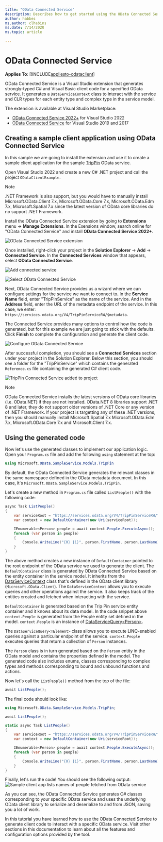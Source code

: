 ```yaml
---
title: "OData Connected Service"
description: Describes how to get started using the OData Connected Service.
author: habbes
ms.author: clhabins
ms.date: 7/14/2020
ms.topic: article
 
---
```

# OData Connected Service

**Applies To**: [!INCLUDE[appliesto-odataclient](../includes/appliesto-odataclient-v7.md)]

OData Connected Service is a Visual Studio extension that generates strongly-typed C# and Visual Basic client code for a specified OData service. It generates a `DataServiceContext` class to interact with the service and CLR types for each entity type and complex type in the service model.

The extension is available at Visual Studio Marketplace:

- [OData Connected Service 2022+](https://marketplace.visualstudio.com/items?itemName=marketplace.ODataConnectedService2022) for Visual Studio 2022
- [OData Connected Service](https://marketplace.visualstudio.com/items?itemName=marketplace.ODataConnectedService) for Visual Studio 2019 and 2017

## Creating a sample client application using OData Connected Service

In this sample we are going to install the extension and use it to create a sample client application for the sample [TripPin](https://www.odata.org/blog/trippin-new-odata-v4-sample-service/) OData service.

Open Visual Studio 2022 and create a new C# .NET project and call the project `ODataClientExample`.

> [!NOTE]
> .NET Framework is also support, but you would have to manually install Microsoft.OData.Client 7.x, Microsoft.OData.Core 7.x, Microsoft.OData.Edm 7.x, Microsoft.Spatial 7.x since the latest version of OData core libraries do no support .NET Framework.

Install the OData Connected Service extension by going to **Extensions** menu -> **Manage Extensions**. In the Exensions window, search online for "OData Connected Service" and install **OData Connected Service 2022+**.

![OData Connected Service extension](../assets/2024-09-03-ocs-vs22-extension.png)

Once installed, right-click your project in the **Solution Explorer** -> **Add** -> **Connected Service**. In the **Connected Services** window that appears, select **OData Connected Service**.

![Add connected service](../assets/2020-03-06-add-connected-service-menu.png)

![Select OData Connected Service](../assets/2020-07-15-connected-services-window-OCS.png)

Next, OData Connected Service provides us a wizard where we can configure settings for the service we want to connect to. In the **Service Name** field, enter "TripPinService" as the name of the service. And in the **Address** field, enter the URL of the metadata endpoint of the service. In this case, we enter: `https://services.odata.org/V4/TripPinServiceRW/$metadata`.

The Connected Service provides many options to control how the code is generated, but for this example we are just going to stick with the defaults. Click **Finish** to complete the configuration and generate the client code.

![Configure OData Connected Service](../assets/2022-05-11-OCS-endpoint-config.png)

After successful completion, you should see a **Connected Services** section under your project in the Solution Explorer. Below this section, you should see a folder for the "TripPinService" which contains the generated `Reference.cs` file containing the generated C# client code.

![TripPin Connected Service added to project](../assets/2020-03-06-OCS-added-to-project.png)

> [!NOTE]
> OData Connected Service installs the latest versions of OData core libraries (i.e. OData.NET) if they are not installed. OData.NET 8 libraries support .NET 8 and later, they do not support older versions of .NET Core or any version of .NET Framework. If your project is targetting any of these .NET versions, then you should manually install Microsoft.Spatial 7.x Microsoft.OData.Edm 7.x, Microsoft.OData.Core 7.x and Microsoft.Client 7.x.

## Using the generated code

Now let's use the generated classes to implement our application logic. Open your `Program.cs` file and add the following `using` statement at the top:

```c#
using Microsoft.OData.SampleService.Models.TripPin
```

By default, the OData Connected Service generates the relevant classes in the same namespace defined in the OData metadata document. In this case, it's `Microsoft.OData.SampleService.Models.TripPin`.

Let's create a new method in `Program.cs` file called `ListPeople()` with the following code:

```c#
async Task ListPeople()
{
    var serviceRoot = "https://services.odata.org/V4/TripPinServiceRW/";
    var context = new DefaultContainer(new Uri(serviceRoot));

    IEnumerable<Person> people = await context.People.ExecuteAsync();
    foreach (var person in people)
    {
        Console.WriteLine("{0} {1}", person.FirstName, person.LastName);
    }
}
```

The above method creates a new instance of `DefaultContainer` pointed to the root endpoint of the OData service we used to generate the client. The `DefaultContainer` class is generated by OData Connected Service based on the entity container in the service model. It inherits from the [DataServiceContext](/dotnet/api/microsoft.odata.client.dataservicecontext)
class that's defined in the OData client library (`Microsoft.OData.Client`). The `DataServiceContext` allows you to execute queries and other operations against the service. It also keeps track of the entities created and fetched when interacting with the service.

`DefaultContainer` is generated based on the Trip Pin service entity container and it knows about its data model. In the code snippet above `context.People` is generated from the People entity set defined in the model. `context.People` is an instance of [DataServiceQuery&lt;Person&gt;](/dotnet/api/microsoft.odata.client.dataservicequery-1).

The `DataServiceQuery<TElement>` class allows you to execute LINQ-enabled queries against a particular endpoint of the service. `context.People` executes queries that return a collection of `Person` instances.

The `Person` class is in turn generated based on the `Person` entity in the OData model and contains the properties defined in the model. The generated code also includes enums, classes corresponding to complex types and methods corresponding to bound and unbound functions and actions.

Now let's call the `ListPeople()` method from the top of the file:

```c#
await ListPeople();
```

The final code should look like:

```c#
using Microsoft.OData.SampleService.Models.TripPin;

await ListPeople();

static async Task ListPeople()
{
    var serviceRoot = "https://services.odata.org/V4/TripPinServiceRW/";
    var context = new DefaultContainer(new Uri(serviceRoot));

    IEnumerable<Person> people = await context.People.ExecuteAsync();
    foreach (var person in people)
    {
        Console.WriteLine("{0} {1}", person.FirstName, person.LastName);
    }
}
```

Finally, let's run the code! You should see the following output:
![Sample client app lists names of people fetched from OData service](../assets/2020-03-06-OCS-sample-program-output.png)

As you can see, the OData Connected Service generates C# classes corresponding to your specific OData service and uses the underlying OData client library to serialize and deserialize to and from JSON, saving you a lot of work.

In this tutorial you have learned how to use the OData Connected Service to generate client code to interact with a specific OData service. Visit other sections in this documentation to learn about all the features and configuration options provided by the tool.
